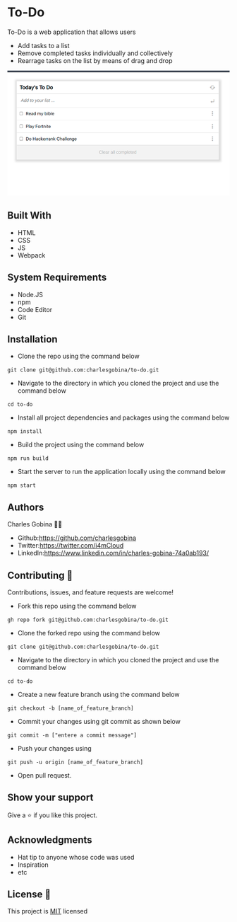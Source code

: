 # To-Do 
To-Do is a web application that allows users 
* Add tasks to a list
* Remove completed tasks individually and collectively
* Rearrage tasks on the list by means of drag and drop

![To-Do](src/todo.png)

## Built With
* HTML
* CSS
* JS
* Webpack

## System Requirements
* Node.JS
* npm
* Code Editor
* Git

## Installation
* Clone the repo using the command below

```
git clone git@github.com:charlesgobina/to-do.git
```

* Navigate to the directory in which you cloned the project and use the command below

```
cd to-do
```

* Install all project dependencies and packages using the command below

```
npm install
```

* Build the project using the command below

```
npm run build
```

* Start the server to run the application locally using the command below

```
npm start
```

## Authors
Charles Gobina :student: 
* Github:https://github.com/charlesgobina 
* Twitter:https://twitter.com/i4mCloud
* LinkedIn:https://www.linkedin.com/in/charles-gobina-74a0ab193/

## Contributing :handshake:
Contributions, issues, and feature requests are welcome!
* Fork this repo using the command below

```
gh repo fork git@github.com:charlesgobina/to-do.git
```
* Clone the forked repo using the command below

```
git clone git@github.com:charlesgobina/to-do.git
```

* Navigate to the directory in which you cloned the project and use the command below

```
cd to-do
```

* Create a new feature branch using the command below

```
git checkout -b [name_of_feature_branch]
```

* Commit your changes using git commit as shown below

```
git commit -m ["entere a commit message"]
```

* Push your changes using

```
git push -u origin [name_of_feature_branch]
```
* Open pull request.


## Show your support
Give a 	:star: if you like this project.

## Acknowledgments
* Hat tip to anyone whose code was used
* Inspiration
* etc

## License :memo:
This project is [MIT](https://github.com/microverseinc/readme-template/blob/master/MIT.md) licensed